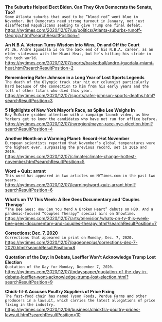**The Suburbs Helped Elect Biden. Can They Give Democrats the Senate, Too?**\
`Some Atlanta suburbs that used to be “blood red” went blue in November. But Democrats need strong turnout in January, not just disaffected Republicans seeking to give Trump one final defeat.`\
https://nytimes.com/2020/12/07/us/politics/Atlanta-suburbs-runoff-Georgia.html?searchResultPosition=1

**An N.B.A. Veteran Turns Wisdom Into Wins, On and Off the Court**\
`At 36, Andre Iguodala is on the back end of his N.B.A. career, as an elder statesman with the Miami Heat, but he’s hitting his stride in the tech world.`\
https://nytimes.com/2020/12/07/sports/basketball/andre-iguodala-miami-heat.html?searchResultPosition=2

**Remembering Rafer Johnson in a Long Year of Lost Sports Legends**\
`The death of the Olympic track star hit our columnist particularly hard because of the connection to him from his early years and the toll of other titans who died this year.`\
https://nytimes.com/2020/12/07/sports/rafer-johnson-sports-deaths.html?searchResultPosition=3

**5 Highlights of New York Mayor’s Race, as Spike Lee Weighs In**\
`Ray McGuire grabbed attention with a campaign launch video, as New Yorkers get to know the candidates who have not run for office before.`\
https://nytimes.com/2020/12/07/nyregion/mayor-race-nyc-election.html?searchResultPosition=4

**Another Month on a Warming Planet: Record-Hot November**\
`European scientists reported that November’s global temperatures were the highest ever, surpassing the previous record, set in 2016 and 2019.`\
https://nytimes.com/2020/12/07/climate/climate-change-hottest-november.html?searchResultPosition=5

**Word + Quiz: arrant**\
`This word has appeared in two articles on NYTimes.com in the past two years.`\
https://nytimes.com/2020/12/07/learning/word-quiz-arrant.html?searchResultPosition=6

**What’s on TV This Week: A Bee Gees Documentary and ‘Couples Therapy’**\
`“The Bee Gees: How Can You Mend A Broken Heart” debuts on HBO. And a pandemic-focused “Couples Therapy” special airs on Showtime.`\
https://nytimes.com/2020/12/07/arts/television/whats-on-tv-this-week-bee-gees-documentary-and-couples-therapy.html?searchResultPosition=7

**Corrections: Dec. 7, 2020**\
`Corrections that appeared in print on Monday, Dec. 7, 2020.`\
https://nytimes.com/2020/12/07/pageoneplus/corrections-dec-7-2020.html?searchResultPosition=8

**Quotation of the Day: In Debate, Loeffler Won’t Acknowledge Trump Lost Election**\
`Quotation of the Day for Monday, December 7, 2020.`\
https://nytimes.com/2020/12/07/todayspaper/quotation-of-the-day-in-debate-loeffler-wont-acknowledge-trump-lost-election.html?searchResultPosition=9

**Chick-fil-A Accuses Poultry Suppliers of Price Fixing**\
`The fast-food chain has named Tyson Foods, Perdue Farms and other producers in a lawsuit, which carries the latest allegations of price fixing in the industry.`\
https://nytimes.com/2020/12/06/business/chickfila-poultry-prices-lawsuit.html?searchResultPosition=10

